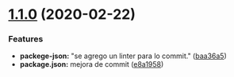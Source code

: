 # [1.1.0](https://github.com/shako6669/curso-react/compare/v1.0.1...v1.1.0) (2020-02-22)


### Features

* **packege-json:** "se agrego un linter para lo commit." ([baa36a5](https://github.com/shako6669/curso-react/commit/baa36a5f6ebb594e40df282eff1baa250432e059))
* **package.json:** mejora de commit ([e8a1958](https://github.com/shako6669/curso-react/commit/e8a19583cd63b6455444d1ac288e9d5d14c405ac))
